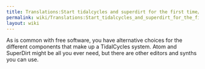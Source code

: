 ```yaml
---
title: Translations:Start tidalcycles and superdirt for the first time/15/en-gb
permalink: wiki/Translations:Start_tidalcycles_and_superdirt_for_the_first_time/15/en-gb/
layout: wiki
---
```


As is common with free software, you have alternative choices for the
different components that make up a TidalCycles system. Atom and
SuperDirt might be all you ever need, but there are other editors and
synths you can use.
